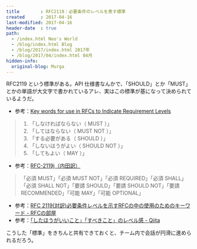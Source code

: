 ```yaml
---
title        : RFC2119：必要条件のレベルを表す標準
created      : 2017-04-16
last-modified: 2017-04-16
header-date  : true
path:
  - /index.html Neo's World
  - /blog/index.html Blog
  - /blog/2017/index.html 2017年
  - /blog/2017/04/index.html 04月
hidden-info:
  original-blog: Murga
---
```


RFC2119 という標準がある。API 仕様書なんかで、「SHOULD」とか「MUST」とかの単語が大文字で書かれているアレ、実はこの標準が基になって決められているようだ。

- 参考：[Key words for use in RFCs to Indicate Requirement Levels](https://www.ipa.go.jp/security/rfc/RFC2119JA.html)

> 1. 「しなければならない（ MUST ）」
> 2. 「してはならない（ MUST NOT ）」
> 3. 「する必要がある（ SHOULD ）」
> 4. 「しないほうがよい（ SHOULD NOT ）」
> 5. 「してもよい（ MAY ）」

- 参考：[RFC-2119j（内田訳）](http://www.asahi-net.or.jp/~sd5a-ucd/rfc-j/rfc-2119j.html)

> 「必須 MUST」「必須 MUST NOT」「必須 REQUIRED」「必須 SHALL」「必須 SHALL NOT」「要請 SHOULD」「要請 SHOULD NOT」「要請 RECOMMENDED」「可能 MAY」「可能 OPTIONAL」

- 参考：[RFC 2119(対訳)必要条件レベルを示すRFCの中の使用のためのキーワード - RFCの部屋](http://www.t-net.ne.jp/~cyfis/rfc/format/rfc2119_ja.html)
- 参考：[「したほうがいいこと」「すべきこと」のレベル感 - Qiita](http://qiita.com/jkr_2255/items/5e20100e4e8527baea03)

こうした「標準」をきちんと共有できておくと、チーム内で会話が円滑に進められるだろう。
